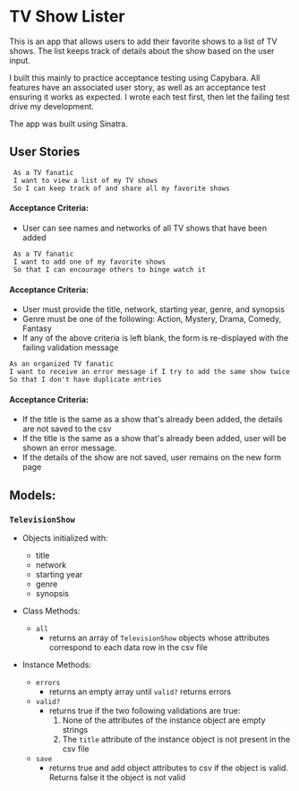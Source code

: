# TV Show Lister

This is an app that allows users to add their favorite shows to a list of TV shows. The list keeps track of details about the show based on the user input.

I built this mainly to practice acceptance testing using Capybara. All features have an associated user story, as well as an acceptance test ensuring it works as expected. I wrote each test first, then let the failing test drive my development.

The app was built using Sinatra.

## User Stories

```no-highlight
 As a TV fanatic
 I want to view a list of my TV shows
 So I can keep track of and share all my favorite shows
```
#### Acceptance Criteria:
 * User can see names and networks of all TV shows that have been added

```no-highlight
 As a TV fanatic
 I want to add one of my favorite shows
 So that I can encourage others to binge watch it
```
#### Acceptance Criteria:
 * User must provide the title, network, starting year, genre, and synopsis
 * Genre must be one of the following: Action, Mystery, Drama, Comedy, Fantasy
 * If any of the above criteria is left blank, the form is re-displayed with the failing validation message

```no-highlight
As an organized TV fanatic
I want to receive an error message if I try to add the same show twice
So that I don't have duplicate entries
```
#### Acceptance Criteria:
* If the title is the same as a show that's already been added, the details are not saved to the csv
* If the title is the same as a show that's already been added, user will be shown an error message.
* If the details of the show are not saved, user remains on the new form page

## Models:

### `TelevisionShow`

* Objects initialized with:
  * title
  * network
  * starting year
  * genre
  * synopsis

* Class Methods:
  * `all`
    * returns an array of `TelevisionShow` objects whose attributes correspond to each data row in the csv file
* Instance Methods:
  * `errors`
    * returns an empty array until `valid?` returns errors
  * `valid?`
    * returns true if the two following validations are true:
      1. None of the attributes of the instance object are empty strings
      2. The `title` attribute of the instance object is not present in the csv file
  * `save`
    * returns true and add object attributes to csv if the object is valid. Returns false it the object is not valid
